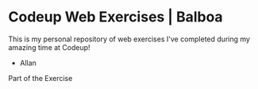 # Codeup Web Exercises | Balboa

 This is my personal repository of web exercises
 I've completed during my amazing time at Codeup!

 - Allan

Part of the Exercise
